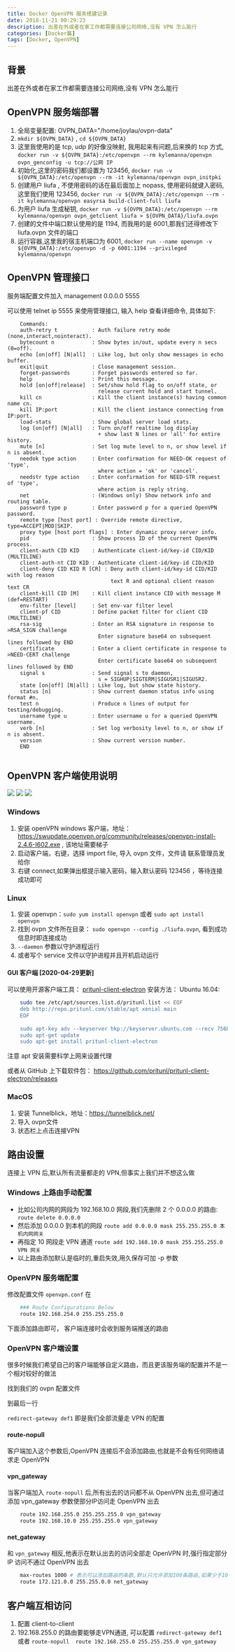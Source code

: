 ```yaml
---
title: Docker OpenVPN 服务搭建记录
date: 2018-11-21 00:29:23
description: 出差在外或者在家工作都需要连接公司网络,没有 VPN 怎么能行
categories: [Docker篇]
tags: [Docker, OpenVPN]
---
```


<!-- more -->
## 背景

出差在外或者在家工作都需要连接公司网络,没有 VPN 怎么能行

## OpenVPN 服务端部署

1. 全局变量配置: OVPN_DATA="/home/joylau/ovpn-data"
2. `mkdir ${OVPN_DATA}` , `cd ${OVPN_DATA}`
3. 这里我使用的是 tcp, udp 的好像没映射, 我用起来有问题,后来换的 tcp 方式, `docker run -v ${OVPN_DATA}:/etc/openvpn --rm kylemanna/openvpn ovpn_genconfig -u tcp://公网 IP`
4. 初始化,这里的密码我们都设置为 123456, `docker run -v ${OVPN_DATA}:/etc/openvpn --rm -it kylemanna/openvpn ovpn_initpki`
5. 创建用户 liufa , 不使用密码的话在最后面加上 nopass, 使用密码就键入密码,这里我们使用 123456, `docker run -v ${OVPN_DATA}:/etc/openvpn --rm -it kylemanna/openvpn easyrsa build-client-full liufa`
6. 为用户 liufa 生成秘钥, `docker run -v ${OVPN_DATA}:/etc/openvpn --rm kylemanna/openvpn ovpn_getclient liufa > ${OVPN_DATA}/liufa.ovpn`
7. 创建的文件中端口默认使用的是 1194, 而我用的是 6001,那我们还得修改下 liufa.ovpn 文件的端口
8. 运行容器,这里我的宿主机端口为 6001, `docker run --name openvpn -v ${OVPN_DATA}:/etc/openvpn -d -p 6001:1194 --privileged kylemanna/openvpn`


## OpenVPN 管理接口
服务端配置文件加入 management 0.0.0.0 5555

可以使用 telnet ip 5555 来使用管理接口, 输入 help 查看详细命令, 具体如下:

```shell
    Commands:
    auth-retry t           : Auth failure retry mode (none,interact,nointeract).
    bytecount n            : Show bytes in/out, update every n secs (0=off).
    echo [on|off] [N|all]  : Like log, but only show messages in echo buffer.
    exit|quit              : Close management session.
    forget-passwords       : Forget passwords entered so far.
    help                   : Print this message.
    hold [on|off|release]  : Set/show hold flag to on/off state, or
                             release current hold and start tunnel.
    kill cn                : Kill the client instance(s) having common name cn.
    kill IP:port           : Kill the client instance connecting from IP:port.
    load-stats             : Show global server load stats.
    log [on|off] [N|all]   : Turn on/off realtime log display
                             + show last N lines or 'all' for entire history.
    mute [n]               : Set log mute level to n, or show level if n is absent.
    needok type action     : Enter confirmation for NEED-OK request of 'type',
                             where action = 'ok' or 'cancel'.
    needstr type action    : Enter confirmation for NEED-STR request of 'type',
                             where action is reply string.
    net                    : (Windows only) Show network info and routing table.
    password type p        : Enter password p for a queried OpenVPN password.
    remote type [host port] : Override remote directive, type=ACCEPT|MOD|SKIP.
    proxy type [host port flags] : Enter dynamic proxy server info.
    pid                    : Show process ID of the current OpenVPN process.
    client-auth CID KID    : Authenticate client-id/key-id CID/KID (MULTILINE)
    client-auth-nt CID KID : Authenticate client-id/key-id CID/KID
    client-deny CID KID R [CR] : Deny auth client-id/key-id CID/KID with log reason
                                 text R and optional client reason text CR
    client-kill CID [M]    : Kill client instance CID with message M (def=RESTART)
    env-filter [level]     : Set env-var filter level
    client-pf CID          : Define packet filter for client CID (MULTILINE)
    rsa-sig                : Enter an RSA signature in response to >RSA_SIGN challenge
                             Enter signature base64 on subsequent lines followed by END
    certificate            : Enter a client certificate in response to >NEED-CERT challenge
                             Enter certificate base64 on subsequent lines followed by END
    signal s               : Send signal s to daemon,
                             s = SIGHUP|SIGTERM|SIGUSR1|SIGUSR2.
    state [on|off] [N|all] : Like log, but show state history.
    status [n]             : Show current daemon status info using format #n.
    test n                 : Produce n lines of output for testing/debugging.
    username type u        : Enter username u for a queried OpenVPN username.
    verb [n]               : Set log verbosity level to n, or show if n is absent.
    version                : Show current version number.
    END
    

```


## OpenVPN 客户端使用说明

![](https://img.shields.io/badge/author-joylau-green.svg)	![](https://img.shields.io/badge/date-2018--11--20-yellow.svg)	![](https://img.shields.io/badge/version-1.0-blue.svg)

### Windows
1. 安装 openVPN windows 客户端，地址：https://swupdate.openvpn.org/community/releases/openvpn-install-2.4.6-I602.exe , 该地址需要梯子
2. 启动客户端，右键，选择 import file, 导入 ovpn 文件，文件请 联系管理员发给你
3. 右键 connect,如果弹出框提示输入密码，输入默认密码 123456 ，等待连接成功即可

### Linux 
1. 安装 openvpn：`sudo yum install openvpn` 或者 `sudo apt install openvpn`
2. 找到 ovpn 文件所在目录： `sudo openvpn --config ./liufa.ovpn`, 看到成功信息时即连接成功
3. `--daemon` 参数以守护进程运行
4. 或者写个 service 文件以守护进程并且开机启动运行

#### GUI 客户端 [2020-04-29更新]
可以使用开源客户端工具： [pritunl-client-electron](https://client.pritunl.com/#features)
安装方法：
Ubuntu 16.04:

```bash
    sudo tee /etc/apt/sources.list.d/pritunl.list << EOF
    deb http://repo.pritunl.com/stable/apt xenial main
    EOF
    
    sudo apt-key adv --keyserver hkp://keyserver.ubuntu.com --recv 7568D9BB55FF9E5287D586017AE645C0CF8E292A
    sudo apt-get update
    sudo apt-get install pritunl-client-electron
```

注意 apt 安装需要科学上网来设置代理

或者从 GitHub 上下载软件包： https://github.com/pritunl/pritunl-client-electron/releases

### MacOS
1. 安装 Tunnelblick，地址：https://tunnelblick.net/
2. 导入 ovpn文件
3. 状态栏上点击连接VPN


## 路由设置
连接上 VPN 后,默认所有流量都走的 VPN,但事实上我们并不想这么做

### Windows 上路由手动配置

- ⽐如公司内网的网段为 192.168.10.0 网段,我们先删除 2 个 0.0.0.0 的路由: `route delete 0.0.0.0 `
- 然后添加 0.0.0.0 到本机的网段 `route add 0.0.0.0 mask 255.255.255.0 本机内网网关` 
- 再指定 10 网段走 VPN 通道 `route add 192.168.10.0 mask 255.255.255.0 VPN 网关`
- 以上路由添加默认是临时的,重启失效,⽤久保存可加 -p 参数

### OpenVPN 服务端配置
修改配置文件 `openvpn.conf`
在 

``` bash
    ### Route Configurations Below
    route 192.168.254.0 255.255.255.0
```

下面添加路由即可， 客户端连接时会收到服务端推送的路由

### OpenVPN 客户端设置
很多时候我们希望自己的客户端能够自定义路由，而且更该服务端的配置并不是一个相对较好的做法

找到我们的 ovpn 配置文件 

到最后一行

`redirect-gateway def1`
即是我们全部流量走 VPN 的配置

#### route-nopull
客户端加入这个参数后,OpenVPN 连接后不会添加路由,也就是不会有任何网络请求走 OpenVPN

#### vpn_gateway
当客户端加入 `route-nopull` 后,所有出去的访问都不从 OpenVPN 出去,但可通过添加 vpn_gateway 参数使部分IP访问走 OpenVPN 出去

```bash
    route 192.168.255.0 255.255.255.0 vpn_gateway
    route 192.168.10.0 255.255.255.0 vpn_gateway
```

#### net_gateway
和 `vpn_gateway` 相反,他表示在默认出去的访问全部走 OpenVPN 时,强行指定部分 IP 访问不通过 OpenVPN 出去

```bash
    max-routes 1000 # 表示可以添加路由的条数,默认只允许添加100条路由,如果少于100条路由可不加这个参数
    route 172.121.0.0 255.255.0.0 net_gateway
```

## 客户端互相访问
1. 配置 client-to-client
2. 192.168.255.0 的路由要能够走VPN通道, 可以配置 `redirect-gateway def1` 或者 `route-nopull  route 192.168.255.0 255.255.255.0 vpn_gateway`



